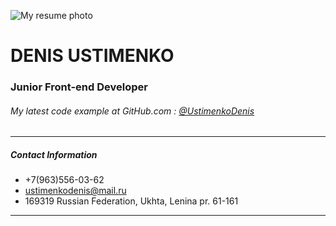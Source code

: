 ![My resume photo](https://avatars1.githubusercontent.com/u/59954252?s=460&u=b742b2c7cc36013c124147a04697a79fa83bdda6&v=4)

# DENIS USTIMENKO

### Junior Front-end Developer

###### My latest code example at GitHub.com : [@UstimenkoDenis](https://github.com/UstimenkoDenis/Koshelek-test)

---

##### Contact Information
  - +7(963)556-03-62
  - ustimenkodenis@mail.ru
  - 169319 Russian Federation, Ukhta, Lenina pr. 61-161

---
